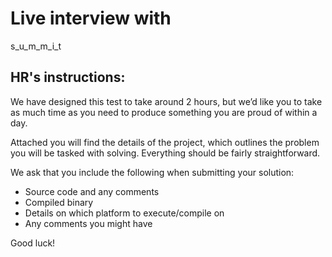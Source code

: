 # Live interview with
s_u_m_m_i_t 

## HR's instructions:

We have designed this test to take around 2 hours, but we’d like you to take as much time as you need to produce something you are proud of within a day.

Attached you will find the details of the project, which outlines the problem you will be tasked with solving. Everything should be fairly straightforward.


We ask that you include the following when submitting your solution:

* Source code and any comments
* Compiled binary
* Details on which platform to execute/compile on
* Any comments you might have

Good luck!